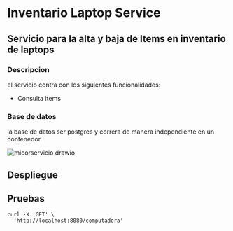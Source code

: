 # Inventario Laptop Service
## Servicio para la alta y baja de Items en inventario de laptops

### Descripcion
 el servicio contra con los siguientes funcionalidades: 
 * Consulta items



### Base de datos

la base de datos ser postgres y correra de manera independiente en un contenedor



 ![micorservicio drawio](https://github.com/fernandolverap/diplomado-cloud-native-inventario-laptop-service/assets/5958247/1e355077-3296-4902-9a2c-badbcb74e9e6)


## Despliegue



## Pruebas

```
curl -X 'GET' \
  'http://localhost:8080/computadora' 
```
